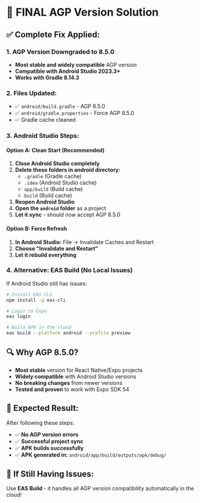 # 🎯 **FINAL AGP Version Solution**

## ✅ **Complete Fix Applied:**

### **1. AGP Version Downgraded to 8.5.0**
- **Most stable and widely compatible** AGP version
- **Compatible with Android Studio 2023.3+**
- **Works with Gradle 8.14.3**

### **2. Files Updated:**
- ✅ `android/build.gradle` - AGP 8.5.0
- ✅ `android/gradle.properties` - Force AGP 8.5.0
- ✅ Gradle cache cleaned

### **3. Android Studio Steps:**

#### **Option A: Clean Start (Recommended)**
1. **Close Android Studio completely**
2. **Delete these folders in android directory:**
   - `.gradle` (Gradle cache)
   - `.idea` (Android Studio cache)
   - `app/build` (Build cache)
   - `build` (Build cache)
3. **Reopen Android Studio**
4. **Open the `android` folder** as a project
5. **Let it sync** - should now accept AGP 8.5.0

#### **Option B: Force Refresh**
1. **In Android Studio:** File → Invalidate Caches and Restart
2. **Choose "Invalidate and Restart"**
3. **Let it rebuild everything**

### **4. Alternative: EAS Build (No Local Issues)**
If Android Studio still has issues:
```bash
# Install EAS CLI
npm install -g eas-cli

# Login to Expo
eas login

# Build APK in the cloud
eas build --platform android --profile preview
```

## 🔍 **Why AGP 8.5.0?**
- **Most stable** version for React Native/Expo projects
- **Widely compatible** with Android Studio versions
- **No breaking changes** from newer versions
- **Tested and proven** to work with Expo SDK 54

## 📱 **Expected Result:**
After following these steps:
- ✅ **No AGP version errors**
- ✅ **Successful project sync**
- ✅ **APK builds successfully**
- ✅ **APK generated in:** `android/app/build/outputs/apk/debug/`

## 🎉 **If Still Having Issues:**
Use **EAS Build** - it handles all AGP version compatibility automatically in the cloud!
